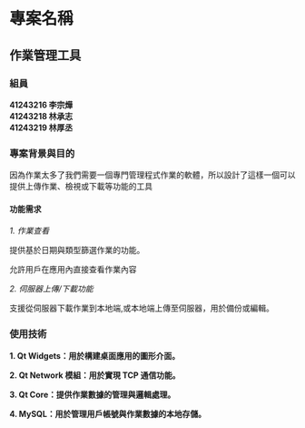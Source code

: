 # 專案名稱

## 作業管理工具

### 組員
__41243216 李宗燁__  
__41243218 林承志__  
__41243219 林厚丞__

### 專案背景與目的

因為作業太多了我們需要一個專門管理程式作業的軟體，所以設計了這樣一個可以提供上傳作業、檢視或下載等功能的工具

#### 功能需求

_1. 作業查看_

提供基於日期與類型篩選作業的功能。

允許用戶在應用內直接查看作業內容

_2. 伺服器上傳/下載功能_

支援從伺服器下載作業到本地端,或本地端上傳至伺服器，用於備份或編輯。

### 使用技術

__1. Qt Widgets：用於構建桌面應用的圖形介面。__

__2. Qt Network 模組：用於實現 TCP 通信功能。__

__3. Qt Core：提供作業數據的管理與邏輯處理。__

__4. MySQL：用於管理用戶帳號與作業數據的本地存儲。__
